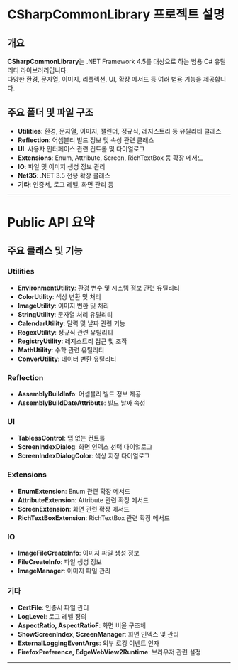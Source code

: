 ﻿# CSharpCommonLibrary 프로젝트 설명

## 개요
**CSharpCommonLibrary**는 .NET Framework 4.5를 대상으로 하는 범용 C# 유틸리티 라이브러리입니다.  
다양한 환경, 문자열, 이미지, 리플렉션, UI, 확장 메서드 등 여러 범용 기능을 제공합니다.

## 주요 폴더 및 파일 구조
- **Utilities**: 환경, 문자열, 이미지, 캘린더, 정규식, 레지스트리 등 유틸리티 클래스
- **Reflection**: 어셈블리 빌드 정보 및 속성 관련 클래스
- **UI**: 사용자 인터페이스 관련 컨트롤 및 다이얼로그
- **Extensions**: Enum, Attribute, Screen, RichTextBox 등 확장 메서드
- **IO**: 파일 및 이미지 생성 정보 관리
- **Net35**: .NET 3.5 전용 확장 클래스
- **기타**: 인증서, 로그 레벨, 화면 관리 등

---

# Public API 요약

## 주요 클래스 및 기능

### Utilities
- **EnvironmentUtility**: 환경 변수 및 시스템 정보 관련 유틸리티
- **ColorUtility**: 색상 변환 및 처리
- **ImageUtility**: 이미지 변환 및 처리
- **StringUtility**: 문자열 처리 유틸리티
- **CalendarUtility**: 달력 및 날짜 관련 기능
- **RegexUtility**: 정규식 관련 유틸리티
- **RegistryUtility**: 레지스트리 접근 및 조작
- **MathUtility**: 수학 관련 유틸리티
- **ConverUtility**: 데이터 변환 유틸리티

### Reflection
- **AssemblyBuildInfo**: 어셈블리 빌드 정보 제공
- **AssemblyBuildDateAttribute**: 빌드 날짜 속성

### UI
- **TablessControl**: 탭 없는 컨트롤
- **ScreenIndexDialog**: 화면 인덱스 선택 다이얼로그
- **ScreenIndexDialogColor**: 색상 지정 다이얼로그

### Extensions
- **EnumExtension**: Enum 관련 확장 메서드
- **AttributeExtension**: Attribute 관련 확장 메서드
- **ScreenExtension**: 화면 관련 확장 메서드
- **RichTextBoxExtension**: RichTextBox 관련 확장 메서드

### IO
- **ImageFileCreateInfo**: 이미지 파일 생성 정보
- **FileCreateInfo**: 파일 생성 정보
- **ImageManager**: 이미지 파일 관리

### 기타
- **CertFile**: 인증서 파일 관리
- **LogLevel**: 로그 레벨 정의
- **AspectRatio, AspectRatioF**: 화면 비율 구조체
- **ShowScreenIndex, ScreenManager**: 화면 인덱스 및 관리
- **ExternalLoggingEventArgs**: 외부 로깅 이벤트 인자
- **FirefoxPreference, EdgeWebView2Runtime**: 브라우저 관련 설정

---

